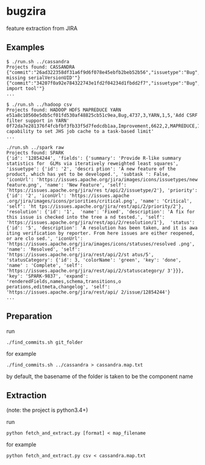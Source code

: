 # bugzira
feature extraction from JIRA

## Examples
    
    $ ./run.sh ../cassandra 
    Projects found: CASSANDRA
    {"commit":"26ad322358df31a6f9d6f078e45ebfb2beb52b56","issuetype":"Bug","key":"1686","priority":"4","project":"CASSANDRA","resolution":"1","status":"5","summary":"'o.a.c.dht.AbstractBounds missing serialVersionUID'"}
    {"commit":"34207f0a92e784322743e1fd2f04234d1fbdd2f7","issuetype":"Bug","key":"499","priority":"4","project":"CASSANDRA","resolution":"1","status":"5","summary":"'SSTable import tool'"}
    ...

    $ ./run.sh ../hadoop csv
    Projects found: HADOOP HDFS MAPREDUCE YARN
    e51a8c10560e5db5cf01fd530af48825cb51c9ea,Bug,4737,3,YARN,1,5,'Add CSRF filter support in YARN'
    0f72da7e281376f4fcbfbf3fb33f5d7fedcdb1aa,Improvement,6622,2,MAPREDUCE,1,5,'Add capability to set JHS job cache to a task-based limit'
    ...
    
    ./run.sh ../spark raw
    Projects found: SPARK
    {'id': '12854244', 'fields': {'summary': 'Provide R-like summary statistics for  GLMs via iteratively reweighted least squares', 'issuetype': {'id': '2', 'descri ption': 'A new feature of the product, which has yet to be developed.', 'subtask ': False, 'iconUrl': 'https://issues.apache.org/jira/images/icons/issuetypes/new feature.png', 'name': 'New Feature', 'self': 'https://issues.apache.org/jira/res t/api/2/issuetype/2'}, 'priority': {'id': '2', 'iconUrl': 'https://issues.apache .org/jira/images/icons/priorities/critical.png', 'name': 'Critical', 'self': 'ht tps://issues.apache.org/jira/rest/api/2/priority/2'}, 'resolution': {'id': '1',  'name': 'Fixed', 'description': 'A fix for this issue is checked into the tree a nd tested.', 'self': 'https://issues.apache.org/jira/rest/api/2/resolution/1'},  'status': {'id': '5', 'description': 'A resolution has been taken, and it is awa iting verification by reporter. From here issues are either reopened, or are clo sed.', 'iconUrl': 'https://issues.apache.org/jira/images/icons/statuses/resolved .png', 'name': 'Resolved', 'self': 'https://issues.apache.org/jira/rest/api/2/st atus/5', 'statusCategory': {'id': 3, 'colorName': 'green', 'key': 'done', 'name' : 'Complete', 'self': 'https://issues.apache.org/jira/rest/api/2/statuscategory/ 3'}}}, 'key': 'SPARK-9837', 'expand': 'renderedFields,names,schema,transitions,o perations,editmeta,changelog', 'self': 'https://issues.apache.org/jira/rest/api/ 2/issue/12854244'}
    ...

## Preparation
run

    ./find_commits.sh git_folder
for example

    ./find_commits.sh ../cassandra > cassandra.map.txt
by default, the basename of the folder is taken to be the component name

## Extraction
(note: the project is python3.4+)

run 

    python fetch_and_extract.py [format] < map_filename

for example

    python fetch_and_extract.py csv < cassandra.map.txt
